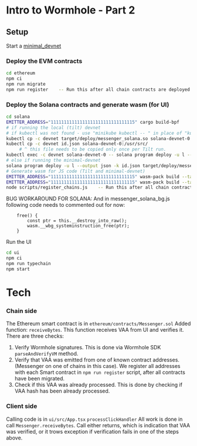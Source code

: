 # Intro to Wormhole - Part 2

## Setup

Start a [minimal_devnet](../../../minimal_devnet/)

### Deploy the EVM contracts

```bash
cd ethereum
npm ci
npm run migrate
npm run register    -- Run this after all chain contracts are deployed.
```

### Deploy the Solana contracts and generate wasm (for UI)

```bash
cd solana
EMITTER_ADDRESS="11111111111111111111111111111115" cargo build-bpf
# if running the local (tilt) devnet
# if kubectl was not found - use "minikube kubectl -- " in place of "kubectl "
kubectl cp -c devnet target/deploy/messenger_solana.so solana-devnet-0:/usr/src/
kubectl cp -c devnet id.json solana-devnet-0:/usr/src/
     # ^ this file needs to be copied only once per Tilt run.
kubectl exec -c devnet solana-devnet-0 -- solana program deploy -u l --output json -k /usr/src/id.json /usr/src/messenger_solana.so > ../ui/src/contract-addresses/solana.json
# else if running the minimal-devnet
solana program deploy -u l --output json -k id.json target/deploy/messenger_solana.so > ../ui/src/contract-addresses/solana.json
# Generate wasm for JS code (Tilt and minimal-devnet)
EMITTER_ADDRESS="11111111111111111111111111111115" wasm-pack build --target bundler -d bundler -- --features wasm
EMITTER_ADDRESS="11111111111111111111111111111115" wasm-pack build --target nodejs -d nodejs -- --features wasm
node scripts/register_chains.js    -- Run this after all chain contracts are deployed.
```

BUG WORKAROUND FOR SOLANA:
And in messenger_solana_bg.js following code needs to commented out for now:

```
    free() {
        const ptr = this.__destroy_into_raw();
        wasm.__wbg_systeminstruction_free(ptr);
    }
```

Run the UI

```bash
cd ui
npm ci
npm run typechain
npm start
```

# Tech

### Chain side

The Ethereum smart contract is in
`ethereum/contracts/Messenger.sol`
Added function: `receiveBytes`. This function receives VAA from UI and verifies it. There are three checks:

1. Verify Wormhole signatures. This is done via Wormhole SDK `parseAndVerifyVM` method.
2. Verify that VAA was emitted from one of known contract addresses. (Messenger on one of chains in this case). We register all addresses with each Smart contract in `npm run register` script, after all contracts have been migrated.
3. Check if this VAA was already processed. This is done by checking if VAA hash has been already processed.

### Client side

Calling code is in
`ui/src/App.tsx`
`processClickHandler`
All work is done in call `Messenger.receiveBytes`.
Call either returns, which is indication that VAA was verified, or it trows exception if verification fails in one of the steps above.
